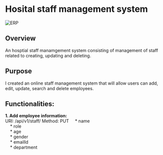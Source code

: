 # Hosital staff management system

![ERP](ERP.gif)

## Overview
An hosptial staff manamgement system consisting of management of staff related to creating, updating and deleting.

## Purpose
I created an online staff management system that will allow users can add, edit, update, search and delete employees.

## Functionalities:

**1. Add employee information:** <br />
URI: /api/v1/staff/
Method: PUT
&nbsp; &nbsp; * name <br />
&nbsp; &nbsp; * role <br />
&nbsp; &nbsp; * age <br />
&nbsp; &nbsp; * gender <br />
&nbsp; &nbsp; * emailId <br />
&nbsp; &nbsp; * department <br />
